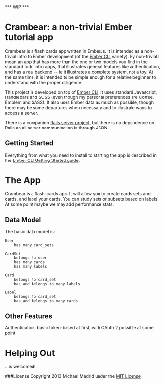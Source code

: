 *** WIP ***

Crambear: a non-trivial Ember tutorial app
=======================

Crambear is a flash cards app written in EmberJs.  It is intended as a non-trivial intro to Ember development (of the [Ember CLI](https://github.com/stefanpenner/ember-cli) variety).  By non-trivial I mean an app that has more than the one or two models you find in the standard todo intro apps, that illustrates general features like authentication, and has a real backend -- ie it illustrates a complete system, not a toy.  At the same time, it is intended to be simple enough for a relative beginner to understand with the proper dilligence.

This project is developed on top of [Ember CLI](https://github.com/stefanpenner/ember-cli).  It uses standard Javascript, Handlebars and SCSS (even though my personal preferences are Coffee, Emblem and SASS).  It also uses Ember data as much as possible, though there may be some departures when necessary and to illustrate ways to access a server.

There is a companion [Rails server project](https://github.com/kagemusha/crambear-api), but there is no dependence on Rails as all server communication is through JSON.  


Getting Started
---------------

Everything from what you need to install to starting the app is described in the [Ember CLI Getting Started guide](http://www.ember-cli.com/#getting-started).

    
The App
========

Crambear is a flash-cards app.  It will allow you to create cards sets and cards, and label your cards.  You can study sets or subsets based on labels.  At some point maybe we may add performance stats.

Data Model
----------

The basic data model is:

    User
        has many card_sets

    CardSet
        belongs to user
        has many cards
        has many labels

    Card
        belongs to card_set
        has and belongs to many labels

    Label
        belongs to card_set
        has and belongs to many cards

Other Features
--------------

Authentication: basic token-based at first, with OAuth 2 possible at some point


Helping Out
===========

...is welcomed!


###License
Copyright 2013 Michael Madrid under the [MIT License](http://opensource.org/licenses/MIT)
